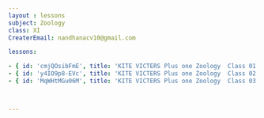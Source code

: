 ```yaml
--- 
layout : lessons 
subject: Zoology
class: XI
CreaterEmail: nandhanacv10@gmail.com

lessons: 

- { id: 'cmjQOsibFmE', title: 'KITE VICTERS Plus one Zoology  Class 01 (First Bell-ഫസ്റ്റ് ബെല്‍)' }
- { id: 'y4IO9p8-EVc', title: 'KITE VICTERS Plus one Zoology  Class 02 (First Bell-ഫസ്റ്റ് ബെല്‍)' }
- { id: 'MqWHtMGu06M', title: 'KITE VICTERS Plus one Zoology  Class 03 (First Bell-ഫസ്റ്റ് ബെല്‍)' }



---
```

